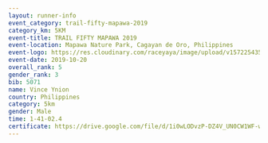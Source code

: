 ```yaml
---
layout: runner-info 
event_category: trail-fifty-mapawa-2019 
category_km: 5KM 
event-title: TRAIL FIFTY MAPAWA 2019  
event-location: Mapawa Nature Park, Cagayan de Oro, Philippines 
event-logo: https://res.cloudinary.com/raceyaya/image/upload/v1572254355/logo/trail-fifty-mapawa_fizjmb.jpg 
event-date: 2019-10-20 
overall_rank: 5
gender_rank: 3
bib: 5071
name: Vince Ynion
country: Philippines
category: 5km
gender: Male
time: 1-41-02.4
certificate: https://drive.google.com/file/d/1i0wLODvzP-DZ4V_UN0CW1WF-wPGPQA5O/view?usp=sharing
---
```

